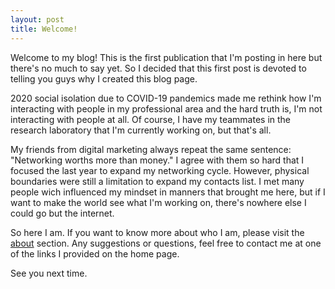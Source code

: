 ```yaml
---
layout: post
title: Welcome!
---
```


Welcome to my blog! This is the first publication that I'm posting in here but there's no much to say yet. So I decided that this first post is devoted to telling you guys why I created this blog page.

2020 social isolation due to COVID-19 pandemics made me rethink how I'm interacting with people in my professional area and the hard truth is, I'm not interacting with people at all. Of course, I have my teammates in the research laboratory that I'm currently working on, but that's all.

My friends from digital marketing always repeat the same sentence: "Networking worths more than money." I agree with them so hard that I focused the last year to expand my networking cycle. However, physical boundaries were still a limitation to expand my contacts list. I met many people wich influenced my mindset in manners that brought me here, but if I want to make the world see what I'm working on, there's nowhere else I could go but the internet.

So here I am. If you want to know more about who I am, please visit the [about](gosiqueira.github.io/about/) section. Any suggestions or questions, feel free to contact me at one of the links I provided on the home page.

See you next time.